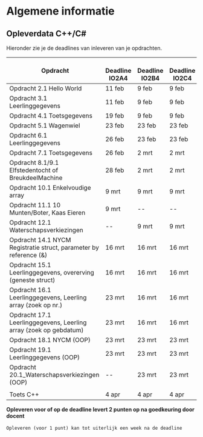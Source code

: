 # Algemene informatie



## Opleverdata C++/C#
Hieronder zie je de deadlines van inleveren van je opdrachten. 

|&nbsp;Opdracht         | &nbsp; &nbsp; Deadline **IO2A4**| &nbsp; &nbsp; Deadline **IO2B4**| &nbsp; &nbsp; Deadline **IO2C4**|
|---------------  |--------------- | --------- | -------|
| Opdracht 2.1 Hello World|11 feb | 9 feb| 9 feb |
| Opdracht 3.1 Leerlinggegevens| 11 feb| 9 feb| 9 feb |
| Opdracht 4.1 Toetsgegevens| 19 feb | 9 feb| 9 feb |
| Opdracht 5.1 Wagenwiel| 23 feb | 23 feb | 23 feb |
| Opdracht 6.1 Leerlinggegevens| 26 feb | 23 feb | 23 feb |
| Opdracht 7.1 Toetsgegevens | 26 feb | 2 mrt | 2 mrt |
| Opdracht 8.1/9.1 Elfstedentocht of BreukdeelMachine | 28 feb | 2 mrt | 2 mrt |
| Opdracht 10.1 Enkelvoudige array | 9 mrt | 9 mrt | 9 mrt |
| Opdracht 11.1 10 Munten/Boter, Kaas Eieren | 9 mrt | -- | -- |
| Opdracht 12.1 Waterschapsverkiezingen | -- | 9 mrt | 9 mrt |
| Opdracht 14.1 NYCM Registratie struct, parameter by reference (&)| 16 mrt | 16 mrt | 16 mrt |
| Opdracht 15.1 Leerlinggegevens, overerving (geneste struct) | 16 mrt | 16 mrt | 16 mrt |
| Opdracht 16.1 Leerlinggegevens, Leerling array (zoek op nr.) | 23 mrt | 16 mrt | 16 mrt |
| Opdracht 17.1 Leerlinggegevens, Leerling array (zoek op gebdatum) | 23 mrt  | 16 mrt | 16 mrt |
| Opdracht 18.1 NYCM (OOP) | 23 mrt | 23 mrt | 23 mrt |
| Opdracht 19.1 Leerlinggegevens (OOP) | 23 mrt | 23 mrt | 23 mrt |
| Opdracht 20.1_Waterschapsverkiezingen (OOP) | -- | 23 mrt | 23 mrt |
| | | | |
| Toets C++ | 4 apr | 4 apr | 4 apr |



__Opleveren voor of op de deadline levert 2 punten op na goedkeuring door docent__<br><br>
``Opleveren (voor 1 punt) kan tot uiterlijk een week na de deadline``


